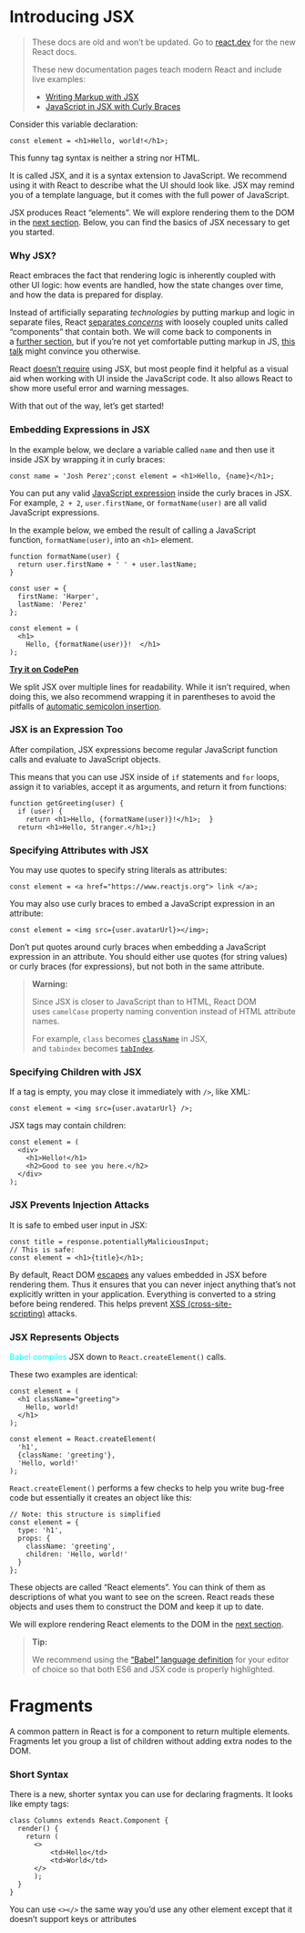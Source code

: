 
# Introducing JSX

> These docs are old and won’t be updated. Go to [react.dev](https://react.dev/) for the new React docs.
> 
> These new documentation pages teach modern React and include live examples:
> 
> -   [Writing Markup with JSX](https://react.dev/learn/writing-markup-with-jsx)
> -   [JavaScript in JSX with Curly Braces](https://react.dev/learn/javascript-in-jsx-with-curly-braces)

Consider this variable declaration:

```
const element = <h1>Hello, world!</h1>;
```

This funny tag syntax is neither a string nor HTML.

It is called JSX, and it is a syntax extension to JavaScript. We recommend using it with React to describe what the UI should look like. JSX may remind you of a template language, but it comes with the full power of JavaScript.

JSX produces React “elements”. We will explore rendering them to the DOM in the [next section](https://legacy.reactjs.org/docs/rendering-elements.html). Below, you can find the basics of JSX necessary to get you started.

### [](https://legacy.reactjs.org/docs/introducing-jsx.html#why-jsx)Why JSX?

React embraces the fact that rendering logic is inherently coupled with other UI logic: how events are handled, how the state changes over time, and how the data is prepared for display.

Instead of artificially separating _technologies_ by putting markup and logic in separate files, React [separates _concerns_](https://en.wikipedia.org/wiki/Separation_of_concerns) with loosely coupled units called “components” that contain both. We will come back to components in a [further section](https://legacy.reactjs.org/docs/components-and-props.html), but if you’re not yet comfortable putting markup in JS, [this talk](https://www.youtube.com/watch?v=x7cQ3mrcKaY) might convince you otherwise.

React [doesn’t require](https://legacy.reactjs.org/docs/react-without-jsx.html) using JSX, but most people find it helpful as a visual aid when working with UI inside the JavaScript code. It also allows React to show more useful error and warning messages.

With that out of the way, let’s get started!

### [](https://legacy.reactjs.org/docs/introducing-jsx.html#embedding-expressions-in-jsx)Embedding Expressions in JSX

In the example below, we declare a variable called `name` and then use it inside JSX by wrapping it in curly braces:

```
const name = 'Josh Perez';const element = <h1>Hello, {name}</h1>;
```

You can put any valid [JavaScript expression](https://developer.mozilla.org/en-US/docs/Web/JavaScript/Guide/Expressions_and_Operators#Expressions) inside the curly braces in JSX. For example, `2 + 2`, `user.firstName`, or `formatName(user)` are all valid JavaScript expressions.

In the example below, we embed the result of calling a JavaScript function, `formatName(user)`, into an `<h1>` element.

```
function formatName(user) {
  return user.firstName + ' ' + user.lastName;
}

const user = {
  firstName: 'Harper',
  lastName: 'Perez'
};

const element = (
  <h1>
    Hello, {formatName(user)}!  </h1>
);
```

**[Try it on CodePen](https://codepen.io/gaearon/pen/PGEjdG?editors=1010)**

We split JSX over multiple lines for readability. While it isn’t required, when doing this, we also recommend wrapping it in parentheses to avoid the pitfalls of [automatic semicolon insertion](https://stackoverflow.com/q/2846283).

### [](https://legacy.reactjs.org/docs/introducing-jsx.html#jsx-is-an-expression-too)JSX is an Expression Too

After compilation, JSX expressions become regular JavaScript function calls and evaluate to JavaScript objects.

This means that you can use JSX inside of `if` statements and `for` loops, assign it to variables, accept it as arguments, and return it from functions:

```
function getGreeting(user) {
  if (user) {
    return <h1>Hello, {formatName(user)}!</h1>;  }
  return <h1>Hello, Stranger.</h1>;}
```

### [](https://legacy.reactjs.org/docs/introducing-jsx.html#specifying-attributes-with-jsx)Specifying Attributes with JSX

You may use quotes to specify string literals as attributes:

```
const element = <a href="https://www.reactjs.org"> link </a>;
```

You may also use curly braces to embed a JavaScript expression in an attribute:

```
const element = <img src={user.avatarUrl}></img>;
```

Don’t put quotes around curly braces when embedding a JavaScript expression in an attribute. You should either use quotes (for string values) or curly braces (for expressions), but not both in the same attribute.

> **Warning:**
> 
> Since JSX is closer to JavaScript than to HTML, React DOM uses `camelCase` property naming convention instead of HTML attribute names.
> 
> For example, `class` becomes [`className`](https://developer.mozilla.org/en-US/docs/Web/API/Element/className) in JSX, and `tabindex` becomes [`tabIndex`](https://developer.mozilla.org/en-US/docs/Web/API/HTMLElement/tabIndex).

### [](https://legacy.reactjs.org/docs/introducing-jsx.html#specifying-children-with-jsx)Specifying Children with JSX

If a tag is empty, you may close it immediately with `/>`, like XML:

```
const element = <img src={user.avatarUrl} />;
```

JSX tags may contain children:

```
const element = (
  <div>
    <h1>Hello!</h1>
    <h2>Good to see you here.</h2>
  </div>
);
```

### [](https://legacy.reactjs.org/docs/introducing-jsx.html#jsx-prevents-injection-attacks)JSX Prevents Injection Attacks

It is safe to embed user input in JSX:

```
const title = response.potentiallyMaliciousInput;
// This is safe:
const element = <h1>{title}</h1>;
```

By default, React DOM [escapes](https://stackoverflow.com/questions/7381974/which-characters-need-to-be-escaped-on-html) any values embedded in JSX before rendering them. Thus it ensures that you can never inject anything that’s not explicitly written in your application. Everything is converted to a string before being rendered. This helps prevent [XSS (cross-site-scripting)](https://en.wikipedia.org/wiki/Cross-site_scripting) attacks.

### [](https://legacy.reactjs.org/docs/introducing-jsx.html#jsx-represents-objects)JSX Represents Objects

<span style = "color:  rgb(0, 255, 255)">Babel compiles</span> JSX down to `React.createElement()` calls.

These two examples are identical:

```
const element = (
  <h1 className="greeting">
    Hello, world!
  </h1>
);
```

```
const element = React.createElement(
  'h1',
  {className: 'greeting'},
  'Hello, world!'
);
```

`React.createElement()` performs a few checks to help you write bug-free code but essentially it creates an object like this:

```
// Note: this structure is simplified
const element = {
  type: 'h1',
  props: {
    className: 'greeting',
    children: 'Hello, world!'
  }
};
```

These objects are called “React elements”. You can think of them as descriptions of what you want to see on the screen. React reads these objects and uses them to construct the DOM and keep it up to date.

We will explore rendering React elements to the DOM in the [next section](https://legacy.reactjs.org/docs/rendering-elements.html).

> **Tip:**
> 
> We recommend using the [“Babel” language definition](https://babeljs.io/docs/en/next/editors) for your editor of choice so that both ES6 and JSX code is properly highlighted.


# Fragments
A common pattern in React is for a component to return multiple elements. Fragments let you group a list of children without adding extra nodes to the DOM.

### Short Syntax

There is a new, shorter syntax you can use for declaring fragments. It looks like empty tags:

```
class Columns extends React.Component {
  render() {
    return (
      <>        
	      <td>Hello</td>
	      <td>World</td>
      </>    
      );
  }
}
```

You can use `<></>` the same way you’d use any other element except that it doesn’t support keys or attributes